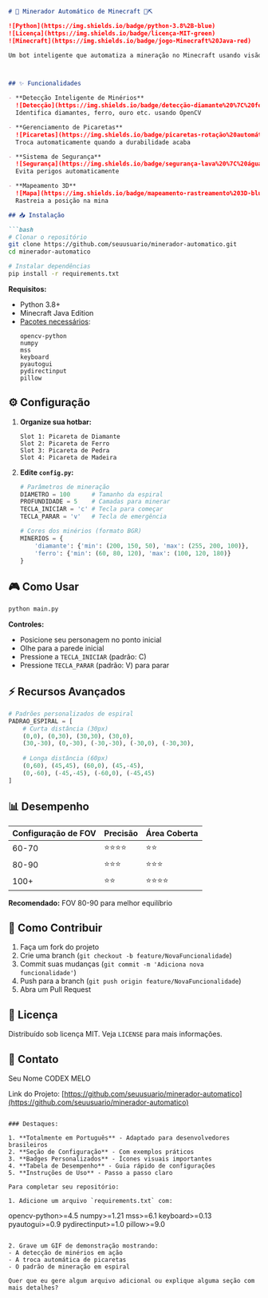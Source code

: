 
```markdown
# 🚀 Minerador Automático de Minecraft 🤖⛏️

![Python](https://img.shields.io/badge/python-3.8%2B-blue)
![Licença](https://img.shields.io/badge/licença-MIT-green)
![Minecraft](https://img.shields.io/badge/jogo-Minecraft%20Java-red)

Um bot inteligente que automatiza a mineração no Minecraft usando visão computacional.



## ✨ Funcionalidades

- **Detecção Inteligente de Minérios**  
  ![Detecção](https://img.shields.io/badge/detecção-diamante%20%7C%20ferro%20%7C%20ouro-yellow)  
  Identifica diamantes, ferro, ouro etc. usando OpenCV

- **Gerenciamento de Picaretas**  
  ![Picaretas](https://img.shields.io/badge/picaretas-rotação%20automática-orange)  
  Troca automaticamente quando a durabilidade acaba

- **Sistema de Segurança**  
  ![Segurança](https://img.shields.io/badge/segurança-lava%20%7C%20água%20%7C%20buracos-red)  
  Evita perigos automaticamente

- **Mapeamento 3D**  
  ![Mapa](https://img.shields.io/badge/mapeamento-rastreamento%203D-blue)  
  Rastreia a posição na mina

## 📥 Instalação

```bash
# Clonar o repositório
git clone https://github.com/seuusuario/minerador-automatico.git
cd minerador-automatico

# Instalar dependências
pip install -r requirements.txt
```

**Requisitos:**
- Python 3.8+
- Minecraft Java Edition
- [Pacotes necessários](requirements.txt):
  ```
  opencv-python
  numpy
  mss
  keyboard
  pyautogui
  pydirectinput
  pillow
  ```

## ⚙️ Configuração

1. **Organize sua hotbar:**
   ```
   Slot 1: Picareta de Diamante
   Slot 2: Picareta de Ferro
   Slot 3: Picareta de Pedra
   Slot 4: Picareta de Madeira
   ```

2. **Edite `config.py`:**
   ```python
   # Parâmetros de mineração
   DIAMETRO = 100      # Tamanho da espiral
   PROFUNDIDADE = 5    # Camadas para minerar
   TECLA_INICIAR = 'c' # Tecla para começar
   TECLA_PARAR = 'v'   # Tecla de emergência

   # Cores dos minérios (formato BGR)
   MINERIOS = {
       'diamante': {'min': (200, 150, 50), 'max': (255, 200, 100)},
       'ferro': {'min': (60, 80, 120), 'max': (100, 120, 180)}
   }
   ```

## 🎮 Como Usar

```python
python main.py
```

**Controles:**
- Posicione seu personagem no ponto inicial
- Olhe para a parede inicial
- Pressione a `TECLA_INICIAR` (padrão: C)
- Pressione `TECLA_PARAR` (padrão: V) para parar

## ⚡ Recursos Avançados

```python
# Padrões personalizados de espiral
PADRAO_ESPIRAL = [
    # Curta distância (30px)
    (0,0), (0,30), (30,30), (30,0), 
    (30,-30), (0,-30), (-30,-30), (-30,0), (-30,30),
    
    # Longa distância (60px)
    (0,60), (45,45), (60,0), (45,-45),
    (0,-60), (-45,-45), (-60,0), (-45,45)
]
```

## 📊 Desempenho

| Configuração de FOV | Precisão | Área Coberta |
|---------------------|----------|--------------|
| 60-70               | ⭐⭐⭐⭐   | ⭐⭐          |
| 80-90               | ⭐⭐⭐     | ⭐⭐⭐        |
| 100+                | ⭐⭐      | ⭐⭐⭐⭐      |

**Recomendado:** FOV 80-90 para melhor equilíbrio

## 🤝 Como Contribuir

1. Faça um fork do projeto
2. Crie uma branch (`git checkout -b feature/NovaFuncionalidade`)
3. Commit suas mudanças (`git commit -m 'Adiciona nova funcionalidade'`)
4. Push para a branch (`git push origin feature/NovaFuncionalidade`)
5. Abra um Pull Request

## 📜 Licença

Distribuído sob licença MIT. Veja `LICENSE` para mais informações.

## 📧 Contato

Seu Nome  CODEX MELO 

Link do Projeto: [https://github.com/seuusuario/minerador-automatico](https://github.com/seuusuario/minerador-automatico)
```

### Destaques:

1. **Totalmente em Português** - Adaptado para desenvolvedores brasileiros
2. **Seção de Configuração** - Com exemplos práticos
3. **Badges Personalizados** - Ícones visuais importantes
4. **Tabela de Desempenho** - Guia rápido de configurações
5. **Instruções de Uso** - Passo a passo claro

Para completar seu repositório:

1. Adicione um arquivo `requirements.txt` com:
```
opencv-python>=4.5
numpy>=1.21
mss>=6.1
keyboard>=0.13
pyautogui>=0.9
pydirectinput>=1.0
pillow>=9.0
```

2. Grave um GIF de demonstração mostrando:
- A detecção de minérios em ação
- A troca automática de picaretas
- O padrão de mineração em espiral

Quer que eu gere algum arquivo adicional ou explique alguma seção com mais detalhes?
